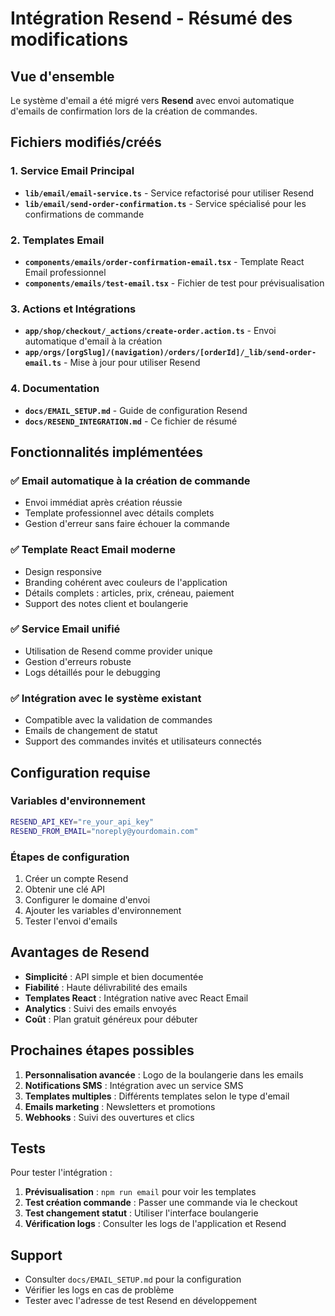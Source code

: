 # Intégration Resend - Résumé des modifications

## Vue d'ensemble

Le système d'email a été migré vers **Resend** avec envoi automatique d'emails de confirmation lors de la création de commandes.

## Fichiers modifiés/créés

### 1. Service Email Principal

- **`lib/email/email-service.ts`** - Service refactorisé pour utiliser Resend
- **`lib/email/send-order-confirmation.ts`** - Service spécialisé pour les confirmations de commande

### 2. Templates Email

- **`components/emails/order-confirmation-email.tsx`** - Template React Email professionnel
- **`components/emails/test-email.tsx`** - Fichier de test pour prévisualisation

### 3. Actions et Intégrations

- **`app/shop/checkout/_actions/create-order.action.ts`** - Envoi automatique d'email à la création
- **`app/orgs/[orgSlug]/(navigation)/orders/[orderId]/_lib/send-order-email.ts`** - Mise à jour pour utiliser Resend

### 4. Documentation

- **`docs/EMAIL_SETUP.md`** - Guide de configuration Resend
- **`docs/RESEND_INTEGRATION.md`** - Ce fichier de résumé

## Fonctionnalités implémentées

### ✅ Email automatique à la création de commande

- Envoi immédiat après création réussie
- Template professionnel avec détails complets
- Gestion d'erreur sans faire échouer la commande

### ✅ Template React Email moderne

- Design responsive
- Branding cohérent avec couleurs de l'application
- Détails complets : articles, prix, créneau, paiement
- Support des notes client et boulangerie

### ✅ Service Email unifié

- Utilisation de Resend comme provider unique
- Gestion d'erreurs robuste
- Logs détaillés pour le debugging

### ✅ Intégration avec le système existant

- Compatible avec la validation de commandes
- Emails de changement de statut
- Support des commandes invités et utilisateurs connectés

## Configuration requise

### Variables d'environnement

```bash
RESEND_API_KEY="re_your_api_key"
RESEND_FROM_EMAIL="noreply@yourdomain.com"
```

### Étapes de configuration

1. Créer un compte Resend
2. Obtenir une clé API
3. Configurer le domaine d'envoi
4. Ajouter les variables d'environnement
5. Tester l'envoi d'emails

## Avantages de Resend

- **Simplicité** : API simple et bien documentée
- **Fiabilité** : Haute délivrabilité des emails
- **Templates React** : Intégration native avec React Email
- **Analytics** : Suivi des emails envoyés
- **Coût** : Plan gratuit généreux pour débuter

## Prochaines étapes possibles

1. **Personnalisation avancée** : Logo de la boulangerie dans les emails
2. **Notifications SMS** : Intégration avec un service SMS
3. **Templates multiples** : Différents templates selon le type d'email
4. **Emails marketing** : Newsletters et promotions
5. **Webhooks** : Suivi des ouvertures et clics

## Tests

Pour tester l'intégration :

1. **Prévisualisation** : `npm run email` pour voir les templates
2. **Test création commande** : Passer une commande via le checkout
3. **Test changement statut** : Utiliser l'interface boulangerie
4. **Vérification logs** : Consulter les logs de l'application et Resend

## Support

- Consulter `docs/EMAIL_SETUP.md` pour la configuration
- Vérifier les logs en cas de problème
- Tester avec l'adresse de test Resend en développement
